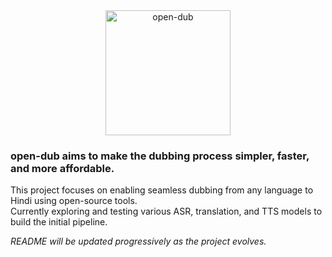 <div align="center">
  <img src="https://github.com/user-attachments/assets/25907b21-125f-4fc1-a476-fd9c50ba81f1" alt="open-dub" width="200"/>
</div>

### open-dub aims to make the dubbing process simpler, faster, and more affordable.

This project focuses on enabling seamless dubbing from any language to Hindi using open-source tools.  
Currently exploring and testing various ASR, translation, and TTS models to build the initial pipeline.

*README will be updated progressively as the project evolves.*
